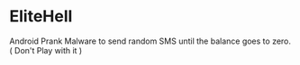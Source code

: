 # EliteHell
Android Prank Malware to send random SMS until the balance goes to zero. ( Don't Play with it )

